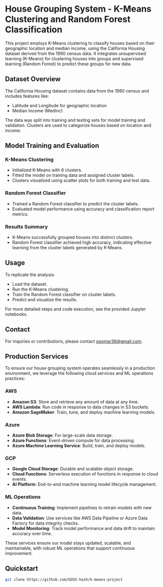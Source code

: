 # House Grouping System - K-Means Clustering and Random Forest Classification
This project employs K-Means clustering to classify houses based on their geographic location and median income, using the California Housing dataset derived from the 1990 census data. It integrates unsupervised learning (K-Means) for clustering houses into groups and supervised learning (Random Forest) to predict these groups for new data.

## Dataset Overview
The California Housing dataset contains data from the 1990 census and includes features like:
- Latitude and Longitude for geographic location
- Median Income (MedInc)

The data was split into training and testing sets for model training and validation. Clusters are used to categorize houses based on location and income.

## Model Training and Evaluation
### K-Means Clustering
- Initialized K-Means with 6 clusters.
- Fitted the model on training data and assigned cluster labels.
- Clusters visualized using scatter plots for both training and test data.

### Random Forest Classifier
- Trained a Random Forest classifier to predict the cluster labels.
- Evaluated model performance using accuracy and classification report metrics.

### Results Summary
- K-Means successfully grouped houses into distinct clusters.
- Random Forest classifier achieved high accuracy, indicating effective learning from the cluster labels generated by K-Means.

## Usage
To replicate the analysis:
- Load the dataset.
- Run the K-Means clustering.
- Train the Random Forest classifier on cluster labels.
- Predict and visualize the results.

For more detailed steps and code execution, see the provided Jupyter notebooks.

## Contact
For inquiries or contributions, please contact [spomar36@gmail.com](mailto:spomar36@gmail.com).

## Production Services
To ensure our house grouping system operates seamlessly in a production environment, we leverage the following cloud services and ML operations practices:

### AWS
- **Amazon S3**: Store and retrieve any amount of data at any time.
- **AWS Lambda**: Run code in response to data changes in S3 buckets.
- **Amazon SageMaker**: Train, tune, and deploy machine learning models.

### Azure
- **Azure Blob Storage**: For large-scale data storage.
- **Azure Functions**: Event-driven compute for data processing.
- **Azure Machine Learning Service**: Build, train, and deploy models.

### GCP
- **Google Cloud Storage**: Durable and scalable object storage.
- **Cloud Functions**: Serverless execution of functions in response to cloud events.
- **AI Platform**: End-to-end machine learning model lifecycle management.

### ML Operations
- **Continuous Training**: Implement pipelines to retrain models with new data.
- **Data Validation**: Use services like AWS Data Pipeline or Azure Data Factory for data integrity checks.
- **Model Monitoring**: Track model performance and data drift to maintain accuracy over time.

These services ensure our model stays updated, scalable, and maintainable, with robust ML operations that support continuous improvement.

## Quickstart

```bash
git clone https://github.com/GOSS-hash/k-means-project

